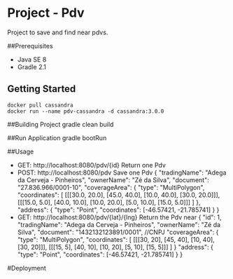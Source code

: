 # Project - Pdv
Project to save and find near pdvs.

##Prerequisites
* Java SE 8
* Gradle 2.1

## Getting Started
	docker pull cassandra
	docker run --name pdv-cassandra -d cassandra:3.0.0

##Building Project
	gradle clean build

##Run Application
	gradle bootRun

##Usage
 - GET: http://localhost:8080/pdv/{id}
 	Return one Pdv
 - POST: http://localhost:8080/pdv
 	Save one Pdv
 	{
		"tradingName": "Adega da Cerveja - Pinheiros",
		"ownerName": "Zé da Silva",
		"document": "27.836.966/0001-10", 
		"coverageArea": { 
		  "type": "MultiPolygon", 
		  "coordinates": [
		    [[[30.0, 20.0], [45.0, 40.0], [10.0, 40.0], [30.0, 20.0]]], 
		    [[[15.0, 5.0], [40.0, 10.0], [10.0, 20.0], [5.0, 10.0], [15.0, 5.0]]]
		  ]
		}, 
		"address": { 
		  "type": "Point",
		  "coordinates": [-46.57421, -21.785741]
		}
	}
 - GET: http://localhost:8080/pdv/{lat}/{lng}
 	Return the Pdv near
 	 {
        "id": 1, 
        "tradingName": "Adega da Cerveja - Pinheiros",
        "ownerName": "Zé da Silva",
        "document": "1432132123891/0001", //CNPJ
        "coverageArea": { 
          "type": "MultiPolygon", 
          "coordinates": [
            [[[30, 20], [45, 40], [10, 40], [30, 20]]], 
            [[[15, 5], [40, 10], [10, 20], [5, 10], [15, 5]]]
          ]
        }
        "address": { 
          "type": "Point",
          "coordinates": [-46.57421, -21.785741]
        }
    }

#Deployment
	